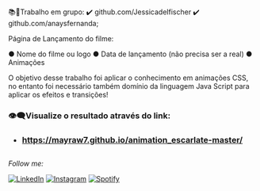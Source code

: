 

📚🤝Trabalho em grupo: ✔️ github.com/Jessicadelfischer ✔️ github.com/anaysfernanda;


Página de Lançamento do filme:

● Nome do filme ou logo ● Data de lançamento (não precisa ser a real) ● Animações


O objetivo desse trabalho foi aplicar o conhecimento em animações CSS, no entanto foi necessário 
também domínio da linguagem Java Script para aplicar os efeitos e transições!


<h3>👁️‍🗨️Visualize o resultado através do link:<h3>

* https://mayraw7.github.io/animation_escarlate-master/


## 
  
<div align="left">
  
<i>Follow me:</i>

<a href="https://www.linkedin.com/in/mayra-westphal-b3bb16233/" target="_blank"><img src="https://img.shields.io/badge/LinkedIn-%230077B5.svg?&style=flat-square&logo=linkedin&logoColor=white" alt="LinkedIn"></a>
<a href="https://www.instagram.com/mayrawestphal/" target="_blank"><img src="https://img.shields.io/badge/Instagram-%23E4405F.svg?&style=flat-square&logo=instagram&logoColor=white" alt="Instagram"></a>
<a href="https://open.spotify.com/user/ouj5b98hhgcqnz2i9zoccrdu8?si=8fd1de5c81244abd" target="_blank"><img src="https://img.shields.io/badge/Spotify-%231ED760.svg?&style=flat-square&logo=spotify&logoColor=white" alt="Spotify"></a>

</div>  
  
